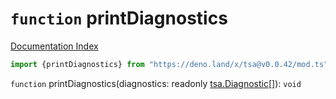 # `function` printDiagnostics

[Documentation Index](../README.md)

```ts
import {printDiagnostics} from "https://deno.land/x/tsa@v0.0.42/mod.ts"
```

`function` printDiagnostics(diagnostics: readonly [tsa.Diagnostic](../interface.Diagnostic/README.md)\[]): `void`

